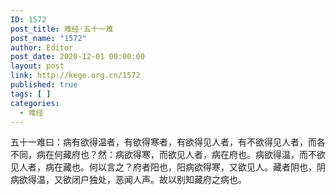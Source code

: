```yaml
---
ID: 1572
post_title: 难经·五十一难
post_name: "1572"
author: Editor
post_date: 2020-12-01 00:00:00
layout: post
link: http://kege.org.cn/1572
published: true
tags: [ ]
categories:
  - 难经
---
```

&#x4E94;&#x5341;&#x4E00;&#x96BE;&#x66F0;&#xFF1A;&#x75C5;&#x6709;&#x6B32;&#x5F97;&#x6E29;&#x8005;&#xFF0C;&#x6709;&#x6B32;&#x5F97;&#x5BD2;&#x8005;&#xFF0C;&#x6709;&#x6B32;&#x5F97;&#x89C1;&#x4EBA;&#x8005;&#xFF0C;&#x6709;&#x4E0D;&#x6B32;&#x5F97;&#x89C1;&#x4EBA;&#x8005;&#xFF0C;&#x800C;&#x5404;&#x4E0D;&#x540C;&#xFF0C;&#x75C5;&#x5728;&#x4F55;&#x85CF;&#x5E9C;&#x4E5F;&#xFF1F;&#x7136;&#xFF1A;&#x75C5;&#x6B32;&#x5F97;&#x5BD2;&#xFF0C;&#x800C;&#x6B32;&#x89C1;&#x4EBA;&#x8005;&#xFF0C;&#x75C5;&#x5728;&#x5E9C;&#x4E5F;&#x3002;&#x75C5;&#x6B32;&#x5F97;&#x6E29;&#xFF0C;&#x800C;&#x4E0D;&#x6B32;&#x89C1;&#x4EBA;&#x8005;&#xFF0C;&#x75C5;&#x5728;&#x85CF;&#x4E5F;&#x3002;&#x4F55;&#x4EE5;&#x8A00;&#x4E4B;&#xFF1F;&#x5E9C;&#x8005;&#x9633;&#x4E5F;&#xFF0C;&#x9633;&#x75C5;&#x6B32;&#x5F97;&#x5BD2;&#xFF0C;&#x53C8;&#x6B32;&#x89C1;&#x4EBA;&#x3002;&#x85CF;&#x8005;&#x9634;&#x4E5F;&#xFF0C;&#x9634;&#x75C5;&#x6B32;&#x5F97;&#x6E29;&#xFF0C;&#x53C8;&#x6B32;&#x95ED;&#x6237;&#x72EC;&#x5904;&#xFF0C;&#x6076;&#x95FB;&#x4EBA;&#x58F0;&#x3002;&#x6545;&#x4EE5;&#x522B;&#x77E5;&#x85CF;&#x5E9C;&#x4E4B;&#x75C5;&#x4E5F;&#x3002;